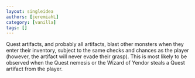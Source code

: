 ```yaml
---
layout: singleidea
authors: [jeremiahL]
category: [vanilla]
tags: []
---
```

Quest artifacts, and probably all artifacts, blast other monsters when they enter their inventory, subject to the same checks and chances as the player (however, the artifact will never evade their grasp). This is most likely to be observed when the Quest nemesis or the Wizard of Yendor steals a Quest artifact from the player.
